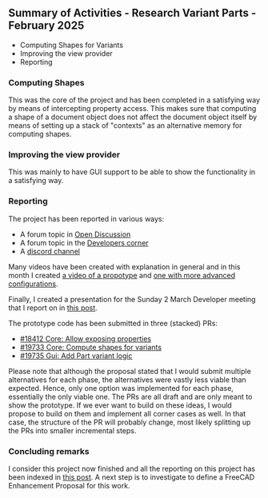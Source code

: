 ## Summary of Activities - Research Variant Parts - February 2025

- Computing Shapes for Variants
- Improving the view provider
- Reporting

### Computing Shapes

This was the core of the project and has been completed in a satisfying way by
means of intercepting property access.  This makes sure that computing a shape
of a document object does not affect the document object itself by means of
setting up a stack of "contexts" as an alternative memory for computing shapes.

### Improving the view provider

This was mainly to have GUI support to be able to show the functionality in a
satisfying way.

### Reporting

The project has been reported in various ways:
- A forum topic in [Open Discussion](https://forum.freecad.org/viewtopic.php?t=91325)
- A forum topic in the [Developers corner](https://forum.freecad.org/viewtopic.php?t=91537)
- A [discord channel](https://discord.com/channels/870877411049357352/1298197289357021204)

Many videos have been created with explanation in general and in this month I
created [a video of a
propotype](https://forum.freecad.org/viewtopic.php?p=812021#p812021) and [one
with more advanced
configurations](https://forum.freecad.org/viewtopic.php?p=813545#p813545).

Finally, I created a presentation for the Sunday 2 March Developer meeting that
I report on in [this
post](https://forum.freecad.org/viewtopic.php?p=814501#p814501).

The prototype code has been submitted in three (stacked) PRs:

- [#18412 Core: Allow exposing properties](https://github.com/FreeCAD/FreeCAD/pull/18412)
- [#19733 Core: Compute shapes for variants](https://github.com/FreeCAD/FreeCAD/pull/19733)
- [#19735 Gui: Add Part variant logic](https://github.com/FreeCAD/FreeCAD/pull/19735)

Please note that although the proposal stated that I would submit multiple
alternatives for each phase, the alternatives were vastly less viable than
expected.  Hence, only one option was implemented for each phase, essentially
the only viable one.  The PRs are all draft and are only meant to show the
prototype.  If we ever want to build on these ideas, I would propose to build
on them and implement all corner cases as well.  In that case, the structure of
the PR will probably change, most likely splitting up the PRs into smaller
incremental steps.

### Concluding remarks

I consider this project now finished and all the reporting on this project has
been indexed in [this
post](https://forum.freecad.org/viewtopic.php?p=814501#p814501).  A next step
is to investigate to define a FreeCAD Enhancement Proposal for this work.
